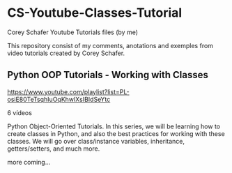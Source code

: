 # CS-Youtube-Classes-Tutorial
Corey Schafer Youtube Tutorials files (by me)

This repository consist of my comments, anotations and exemples from video tutorials created by Corey Schafer.


## Python OOP Tutorials - Working with Classes
https://www.youtube.com/playlist?list=PL-osiE80TeTsqhIuOqKhwlXsIBIdSeYtc

6 vídeos

Python Object-Oriented Tutorials. In this series, we will be learning how to create classes in Python, and also the best practices for working with these classes. We will go over class/instance variables, inheritance, getters/setters, and much more.

more coming...
